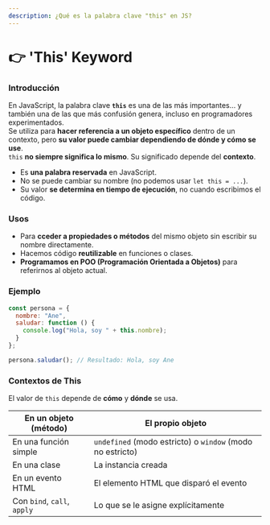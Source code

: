 ```yaml
---
description: ¿Qué es la palabra clave "this" en JS?
---
```


# 👉 'This' Keyword

### Introducción

En JavaScript, la palabra clave **`this`** es una de las más importantes… y también una de las que más confusión genera, incluso en programadores experimentados.\
Se utiliza para **hacer referencia a un objeto específico** dentro de un contexto, pero **su valor puede cambiar dependiendo de dónde y cómo se use**.\
`this` **no siempre significa lo mismo**. Su significado depende del **contexto**.

* Es **una palabra reservada** en JavaScript.
* No se puede cambiar su nombre (no podemos usar `let this = ...`).
* Su valor **se determina en tiempo de ejecución**, no cuando escribimos el código.

### Usos

* Para **cceder a propiedades o métodos** del mismo objeto sin escribir su nombre directamente.
* Hacemos código **reutilizable** en funciones o clases.
* **Programamos en POO (Programación Orientada a Objetos)** para referirnos al objeto actual.

### Ejemplo

```javascript
const persona = {
  nombre: "Ane",
  saludar: function () {
    console.log("Hola, soy " + this.nombre);
  }
};

persona.saludar(); // Resultado: Hola, soy Ane

```

### Contextos de This

El valor de `this` depende de **cómo** y **dónde** se usa.

| En un objeto (método)       | El propio objeto                                          |
| --------------------------- | --------------------------------------------------------- |
| En una función simple       | `undefined` (modo estricto) o `window` (modo no estricto) |
| En una clase                | La instancia creada                                       |
| En un evento HTML           | El elemento HTML que disparó el evento                    |
| Con `bind`, `call`, `apply` | Lo que se le asigne explícitamente                        |

